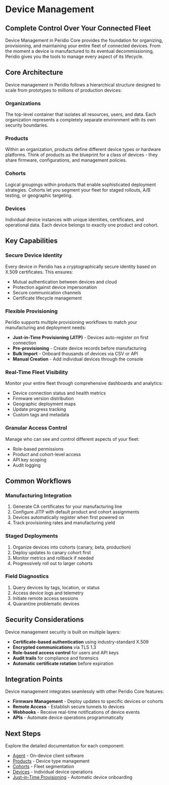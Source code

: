 # Device Management

## Complete Control Over Your Connected Fleet

Device Management in Peridio Core provides the foundation for organizing, provisioning, and maintaining your entire fleet of connected devices. From the moment a device is manufactured to its eventual decommissioning, Peridio gives you the tools to manage every aspect of its lifecycle.

## Core Architecture

Device management in Peridio follows a hierarchical structure designed to scale from prototypes to millions of production devices:

### Organizations
The top-level container that isolates all resources, users, and data. Each organization represents a completely separate environment with its own security boundaries.

### Products
Within an organization, products define different device types or hardware platforms. Think of products as the blueprint for a class of devices - they share firmware, configurations, and management policies.

### Cohorts
Logical groupings within products that enable sophisticated deployment strategies. Cohorts let you segment your fleet for staged rollouts, A/B testing, or geographic targeting.

### Devices
Individual device instances with unique identities, certificates, and operational data. Each device belongs to exactly one product and cohort.

## Key Capabilities

### Secure Device Identity
Every device in Peridio has a cryptographically secure identity based on X.509 certificates. This ensures:
- Mutual authentication between devices and cloud
- Protection against device impersonation
- Secure communication channels
- Certificate lifecycle management

### Flexible Provisioning
Peridio supports multiple provisioning workflows to match your manufacturing and deployment needs:
- **Just-in-Time Provisioning (JITP)** - Devices auto-register on first connection
- **Pre-provisioning** - Create device records before manufacturing
- **Bulk Import** - Onboard thousands of devices via CSV or API
- **Manual Creation** - Add individual devices through the console

### Real-Time Fleet Visibility
Monitor your entire fleet through comprehensive dashboards and analytics:
- Device connection status and health metrics
- Firmware version distribution
- Geographic deployment maps
- Update progress tracking
- Custom tags and metadata

### Granular Access Control
Manage who can see and control different aspects of your fleet:
- Role-based permissions
- Product and cohort-level access
- API key scoping
- Audit logging

## Common Workflows

### Manufacturing Integration
1. Generate CA certificates for your manufacturing line
2. Configure JITP with default product and cohort assignments
3. Devices automatically register when first powered on
4. Track provisioning rates and manufacturing yield

### Staged Deployments
1. Organize devices into cohorts (canary, beta, production)
2. Deploy updates to canary cohort first
3. Monitor metrics and rollback if needed
4. Progressively roll out to larger cohorts

### Field Diagnostics
1. Query devices by tags, location, or status
2. Access device logs and telemetry
3. Initiate remote access sessions
4. Quarantine problematic devices

## Security Considerations

Device management security is built on multiple layers:
- **Certificate-based authentication** using industry-standard X.509
- **Encrypted communications** via TLS 1.3
- **Role-based access control** for users and API keys
- **Audit trails** for compliance and forensics
- **Automatic certificate rotation** before expiration

## Integration Points

Device management integrates seamlessly with other Peridio Core features:
- **Firmware Management** - Deploy updates to specific devices or cohorts
- **Remote Access** - Establish secure tunnels to devices
- **Webhooks** - Receive real-time notifications of device events
- **APIs** - Automate device operations programmatically

## Next Steps

Explore the detailed documentation for each component:
- [Agent](/dev-center/peridio-core/device-management/agent) - On-device client software
- [Products](/dev-center/peridio-core/device-management/products) - Device type management
- [Cohorts](/dev-center/peridio-core/device-management/cohorts) - Fleet segmentation
- [Devices](/dev-center/peridio-core/device-management/devices) - Individual device operations
- [Just-in-Time Provisioning](/dev-center/peridio-core/device-management/just-in-time-provisioning) - Automatic device onboarding